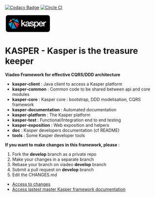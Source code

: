 [![Codacy Badge](https://api.codacy.com/project/badge/grade/0da5a8cc1a3a47c392a3fe06649a8c20)](https://www.codacy.com)
[![Circle CI](https://circleci.com/gh/viadeo/kasper-framework.svg?style=svg&circle-token=82b6a490196b316a6c77e01d33f39d5646372e4f)](https://circleci.com/gh/viadeo/kasper-framework)

![Kasper](doc/source/_static/kasper-logo.png)

KASPER - Kasper is the treasure keeper
======================================

**Viadeo Framework for effective CQRS/DDD architecture**


* **kasper-client**                 : Java client to access a Kasper platform
* **kasper-common**                 : Common code to be shared between api and core modules
* **kasper-core**                   : Kasper core : bootstrap, DDD modelisation, CQRS framework
* **kasper-documentation**          : Automated documentation
* **kasper-platform**               : The Kasper platform
* **kasper-test**                   : Functional/Integration end to end testing
* **kasper-exposition**             : Web exposition and helpers
* **doc**                           : Kasper developers documentation (cf README)
* **tools**                         : Some Kasper developer tools


**If you want to make changes in this framework, please** :

1. Fork the **develop** branch as a private repo
2. Make your changes in a separate branch
3. Rebase your branch on viadeo **develop** branch
4. Submit a pull request on **develop** branch
5. Edit the CHANGES.md

* [Access to changes](./CHANGES.md)
* [Access lastest master Kasper framework documentation](http://doc01.infra.paris.apvo/kasper-framework/latest/)
